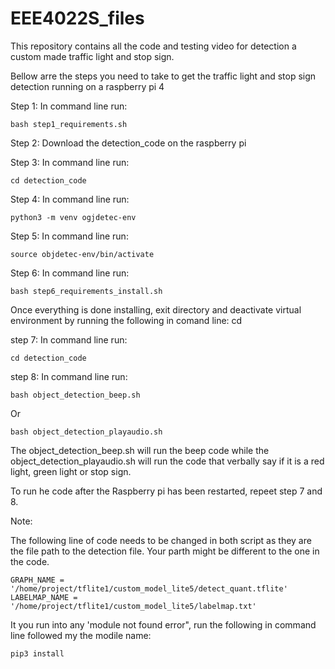 # EEE4022S_files
This repository contains all the code and testing video for detection a custom made traffic light and stop sign.


Bellow arre the steps you need to take to get the traffic light and stop sign detection running on a raspberry pi 4

Step 1: In command line run: 

    bash step1_requirements.sh

Step 2: Download the detection_code on the raspberry pi

Step 3: In command line run: 

    cd detection_code

Step 4: In command line run: 

    python3 -m venv ogjdetec-env

Step 5: In command line run: 

    source objdetec-env/bin/activate

Step 6: In command line run: 

    bash step6_requirements_install.sh

Once everything is done installing, exit directory and deactivate virtual environment by running the following in comand line: cd

step 7:  In command line run: 

    cd detection_code

step 8:  In command line run: 

    bash object_detection_beep.sh 
Or 

    bash object_detection_playaudio.sh

The object_detection_beep.sh will run the beep code while the object_detection_playaudio.sh will run the code that verbally say if it is a red light, green light or stop sign.

To run he code after the Raspberry pi has been restarted, repeet step 7 and 8.

Note:

The following line of code needs to be changed in both script as they are the file path to the detection file. Your parth might be different to the one in the code.

    GRAPH_NAME = '/home/project/tflite1/custom_model_lite5/detect_quant.tflite'
    LABELMAP_NAME = '/home/project/tflite1/custom_model_lite5/labelmap.txt'

It you run into any 'module not found error", run the following in command line followed my the modile name:

    pip3 install
    
 
